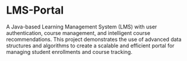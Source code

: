 # LMS-Portal
A Java-based Learning Management System (LMS) with user authentication, course management, and intelligent course recommendations. This project demonstrates the use of advanced data structures and algorithms to create a scalable and efficient portal for managing student enrollments and course tracking.
